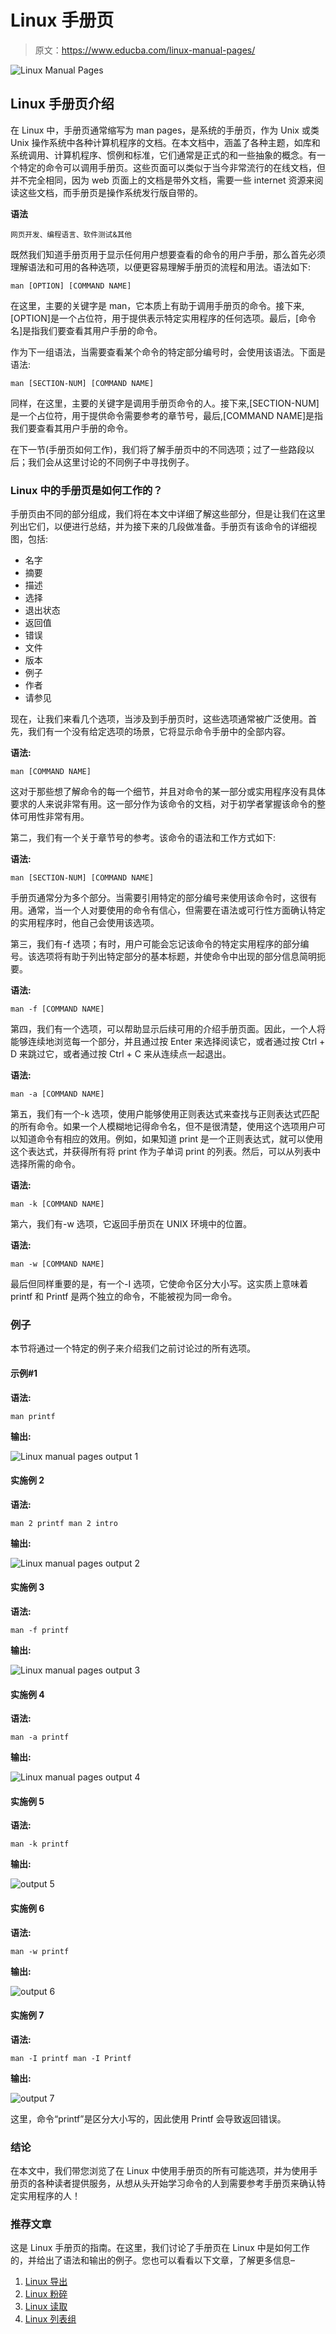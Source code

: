 # Linux 手册页

> 原文：<https://www.educba.com/linux-manual-pages/>

![Linux Manual Pages](img/6b0fd6ca15dcb9dc209e9fc2079e3eba.png)



## Linux 手册页介绍

在 Linux 中，手册页通常缩写为 man pages，是系统的手册页，作为 Unix 或类 Unix 操作系统中各种计算机程序的文档。在本文档中，涵盖了各种主题，如库和系统调用、计算机程序、惯例和标准，它们通常是正式的和一些抽象的概念。有一个特定的命令可以调用手册页。这些页面可以类似于当今非常流行的在线文档，但并不完全相同，因为 web 页面上的文档是带外文档，需要一些 internet 资源来阅读这些文档，而手册页是操作系统发行版自带的。

**语法**

<small>网页开发、编程语言、软件测试&其他</small>

既然我们知道手册页用于显示任何用户想要查看的命令的用户手册，那么首先必须理解语法和可用的各种选项，以便更容易理解手册页的流程和用法。语法如下:

`man [OPTION] [COMMAND NAME]`

在这里，主要的关键字是 man，它本质上有助于调用手册页的命令。接下来,[OPTION]是一个占位符，用于提供表示特定实用程序的任何选项。最后，[命令名]是指我们要查看其用户手册的命令。

作为下一组语法，当需要查看某个命令的特定部分编号时，会使用该语法。下面是语法:

`man [SECTION-NUM] [COMMAND NAME]`

同样，在这里，主要的关键字是调用手册页命令的人。接下来,[SECTION-NUM]是一个占位符，用于提供命令需要参考的章节号，最后,[COMMAND NAME]是指我们要查看其用户手册的命令。

在下一节(手册页如何工作)，我们将了解手册页中的不同选项；过了一些路段以后；我们会从这里讨论的不同例子中寻找例子。

### Linux 中的手册页是如何工作的？

手册页由不同的部分组成，我们将在本文中详细了解这些部分，但是让我们在这里列出它们，以便进行总结，并为接下来的几段做准备。手册页有该命令的详细视图，包括:

*   名字
*   摘要
*   描述
*   选择
*   退出状态
*   返回值
*   错误
*   文件
*   版本
*   例子
*   作者
*   请参见

现在，让我们来看几个选项，当涉及到手册页时，这些选项通常被广泛使用。首先，我们有一个没有给定选项的场景，它将显示命令手册中的全部内容。

**语法:**

`man [COMMAND NAME]`

这对于那些想了解命令的每一个细节，并且对命令的某一部分或实用程序没有具体要求的人来说非常有用。这一部分作为该命令的文档，对于初学者掌握该命令的整体可用性非常有用。

第二，我们有一个关于章节号的参考。该命令的语法和工作方式如下:

**语法:**

`man [SECTION-NUM] [COMMAND NAME]`

手册页通常分为多个部分。当需要引用特定的部分编号来使用该命令时，这很有用。通常，当一个人对要使用的命令有信心，但需要在语法或可行性方面确认特定的实用程序时，他自己会使用该选项。

第三，我们有-f 选项；有时，用户可能会忘记该命令的特定实用程序的部分编号。该选项将有助于列出特定部分的基本标题，并使命令中出现的部分信息简明扼要。

**语法:**

`man -f [COMMAND NAME]`

第四，我们有一个选项，可以帮助显示后续可用的介绍手册页面。因此，一个人将能够连续地浏览每一个部分，并且通过按 Enter 来选择阅读它，或者通过按 Ctrl + D 来跳过它，或者通过按 Ctrl + C 来从连续点一起退出。

**语法:**

`man -a [COMMAND NAME]`

第五，我们有一个-k 选项，使用户能够使用正则表达式来查找与正则表达式匹配的所有命令。如果一个人模糊地记得命令名，但不是很清楚，使用这个选项用户可以知道命令有相应的效用。例如，如果知道 print 是一个正则表达式，就可以使用这个表达式，并获得所有将 print 作为子单词 print 的列表。然后，可以从列表中选择所需的命令。

**语法:**

`man -k [COMMAND NAME]`

第六，我们有-w 选项，它返回手册页在 UNIX 环境中的位置。

**语法:**

`man -w [COMMAND NAME]`

最后但同样重要的是，有一个-I 选项，它使命令区分大小写。这实质上意味着 printf 和 Printf 是两个独立的命令，不能被视为同一命令。

### 例子

本节将通过一个特定的例子来介绍我们之前讨论过的所有选项。

#### 示例#1

**语法:**

`man printf`

**输出:**

![Linux manual pages output 1](img/e0687ad8286f134f284a7495e7aad602.png)



#### 实施例 2

**语法:**

`man 2 printf
man 2 intro`

**输出:**

![Linux manual pages output 2](img/035271e86d2ff0bf0b951fdcb218d0d4.png)



#### 实施例 3

**语法:**

`man -f printf`

**输出:**

![Linux manual pages output 3](img/4e9f9438ceeb7e4fa5237791f443bab1.png)



#### 实施例 4

**语法:**

`man -a printf`

**输出:**

![Linux manual pages output 4](img/c9d30c008c791af2c3c3d6829742184e.png)



#### 实施例 5

**语法:**

`man -k printf`

**输出:**

![output 5](img/4a7bd13ece7e6f10ac46e7e2cb3549ba.png)



#### 实施例 6

**语法:**

`man -w printf`

**输出:**

![output 6](img/b14424209fa654699997fd2049d45eeb.png)



#### 实施例 7

**语法:**

`man -I printf
man -I Printf`

**输出:**

![output 7](img/ac2ef0f08961373d687f128b5ef6ca96.png)



这里，命令“printf”是区分大小写的，因此使用 Printf 会导致返回错误。

### 结论

在本文中，我们带您浏览了在 Linux 中使用手册页的所有可能选项，并为使用手册页的各种读者提供服务，从想从头开始学习命令的人到需要参考手册页来确认特定实用程序的人！

### 推荐文章

这是 Linux 手册页的指南。在这里，我们讨论了手册页在 Linux 中是如何工作的，并给出了语法和输出的例子。您也可以看看以下文章，了解更多信息–

1.  [Linux 导出](https://www.educba.com/linux-export/)
2.  [Linux 粉碎](https://www.educba.com/linux-shred/)
3.  [Linux 读取](https://www.educba.com/linux-read/)
4.  [Linux 列表组](https://www.educba.com/linux-list-groups/)






